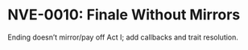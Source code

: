 # NVE-0010: Finale Without Mirrors

Ending doesn’t mirror/pay off Act I; add callbacks and trait resolution.
